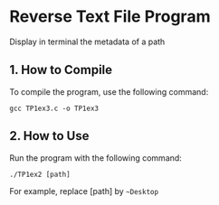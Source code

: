 # Reverse Text File Program
Display in terminal the metadata of a path

## 1. How to Compile
To compile the program, use the following command:
```
gcc TP1ex3.c -o TP1ex3
```

## 2. How to Use
Run the program with the following command:
```
./TP1ex2 [path]
```
For example, replace [path] by `~Desktop`

